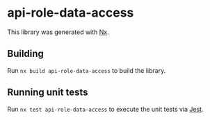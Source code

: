 # api-role-data-access

This library was generated with [Nx](https://nx.dev).

## Building

Run `nx build api-role-data-access` to build the library.

## Running unit tests

Run `nx test api-role-data-access` to execute the unit tests via [Jest](https://jestjs.io).

